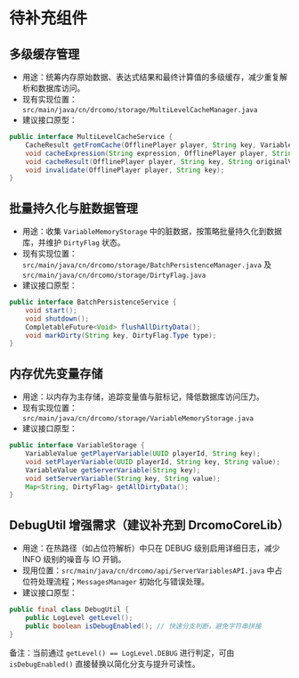 # 待补充组件

## 多级缓存管理
- 用途：统筹内存原始数据、表达式结果和最终计算值的多级缓存，减少重复解析和数据库访问。
- 现有实现位置：`src/main/java/cn/drcomo/storage/MultiLevelCacheManager.java`
- 建议接口原型：
```java
public interface MultiLevelCacheService {
    CacheResult getFromCache(OfflinePlayer player, String key, Variable variable);
    void cacheExpression(String expression, OfflinePlayer player, String result);
    void cacheResult(OfflinePlayer player, String key, String originalValue, String result);
    void invalidate(OfflinePlayer player, String key);
}
```

## 批量持久化与脏数据管理
- 用途：收集 `VariableMemoryStorage` 中的脏数据，按策略批量持久化到数据库，并维护 `DirtyFlag` 状态。
- 现有实现位置：`src/main/java/cn/drcomo/storage/BatchPersistenceManager.java` 及 `src/main/java/cn/drcomo/storage/DirtyFlag.java`
- 建议接口原型：
```java
public interface BatchPersistenceService {
    void start();
    void shutdown();
    CompletableFuture<Void> flushAllDirtyData();
    void markDirty(String key, DirtyFlag.Type type);
}
```

## 内存优先变量存储
- 用途：以内存为主存储，追踪变量值与脏标记，降低数据库访问压力。
- 现有实现位置：`src/main/java/cn/drcomo/storage/VariableMemoryStorage.java`
- 建议接口原型：
```java
public interface VariableStorage {
    VariableValue getPlayerVariable(UUID playerId, String key);
    void setPlayerVariable(UUID playerId, String key, String value);
    VariableValue getServerVariable(String key);
    void setServerVariable(String key, String value);
    Map<String, DirtyFlag> getAllDirtyData();
}
```

## DebugUtil 增强需求（建议补充到 DrcomoCoreLib）
- 用途：在热路径（如占位符解析）中只在 DEBUG 级别启用详细日志，减少 INFO 级别的噪音与 IO 开销。
- 现用位置：`src/main/java/cn/drcomo/api/ServerVariablesAPI.java` 中占位符处理流程；`MessagesManager` 初始化与错误处理。
- 建议接口原型：
```java
public final class DebugUtil {
    public LogLevel getLevel();
    public boolean isDebugEnabled(); // 快速分支判断，避免字符串拼接
}
```
备注：当前通过 `getLevel() == LogLevel.DEBUG` 进行判定，可由 `isDebugEnabled()` 直接替换以简化分支与提升可读性。